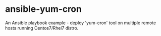 ansible-yum-cron
================

An Ansible playbook example - deploy 'yum-cron' tool on multiple remote hosts running Centos7/Rhel7 distro.
